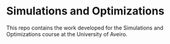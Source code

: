 # Simulations and Optimizations
This repo contains the work developed for the Simulations and Optimizations course at the University of Aveiro.